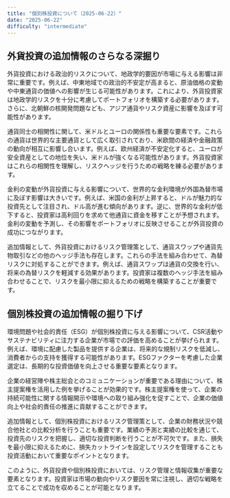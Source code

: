 ```yaml
---
title: "個別株投資について（2025-06-22）"
date: "2025-06-22"
difficulty: "intermediate"
---
```


## 外貨投資の追加情報のさらなる深掘り

外貨投資における政治的リスクについて、地政学的要因が市場に与える影響は非常に重要です。例えば、中東地域での政治的不安定が高まると、原油価格の変動や中東通貨の価値への影響が生じる可能性があります。これにより、外貨投資家は地政学的リスクを十分に考慮してポートフォリオを構築する必要があります。さらに、北朝鮮の核開発問題なども、アジア通貨やリスク資産に影響を及ぼす可能性があります。

通貨同士の相関性に関して、米ドルとユーロの関係性も重要な要素です。これらの通貨は世界的な主要通貨として広く取引されており、米欧間の経済や金融政策の動向が相互に影響し合います。例えば、欧州経済が不安定化すると、ユーロが安全資産としての地位を失い、米ドルが強くなる可能性があります。外貨投資家はこれらの相関性を理解し、リスクヘッジを行うための戦略を練る必要があります。

金利の変動が外貨投資に与える影響について、世界的な金利環境が外国為替市場に及ぼす影響は大きいです。例えば、米国の金利が上昇すると、ドルが魅力的な投資先として注目され、ドル高が進む傾向があります。逆に、世界的な金利が低下すると、投資家は高利回りを求めて他通貨に資金を移すことが予想されます。金利の変動を予測し、その影響をポートフォリオに反映させることが外貨投資の成功につながります。

追加情報として、外貨投資におけるリスク管理策として、通貨スワップや通貨先物取引などの他のヘッジ手法も存在します。これらの手法を組み合わせて、為替リスクに対処することができます。例えば、通貨スワップは通貨の交換を行い、将来の為替リスクを軽減する効果があります。投資家は複数のヘッジ手法を組み合わせることで、リスクを最小限に抑えるための戦略を構築することが重要です。

## 個別株投資の追加情報の掘り下げ

環境問題や社会的責任（ESG）が個別株投資に与える影響について、CSR活動やサステナビリティに注力する企業が市場での評価を高めることが挙げられます。例えば、環境に配慮した製品を提供する企業は、将来的な規制リスクを低減し、消費者からの支持を獲得する可能性があります。ESGファクターを考慮した企業選定は、長期的な投資価値を向上させる重要な要素となります。

企業の経営陣や株主総会とのコミュニケーションが重要である理由について、株主提案権を活用した例を挙げることが効果的です。株主提案権を使って、企業の持続可能性に関する情報開示や環境への取り組み強化を促すことで、企業の価値向上や社会的責任の推進に貢献することができます。

追加情報として、個別株投資におけるリスク管理策として、企業の財務状況や競合他社との比較分析を行うことも重要です。業績の予測と実績の比較を通じて、投資先のリスクを把握し、適切な投資判断を行うことが不可欠です。また、損失を最小限に抑えるために、損失カットラインを設定してリスクを管理することも投資活動において重要なポイントとなります。

このように、外貨投資や個別株投資においては、リスク管理と情報収集が重要な要素となります。投資家は市場の動向やリスク要因を常に注視し、適切な戦略を立てることで成功を収めることが可能となります。
